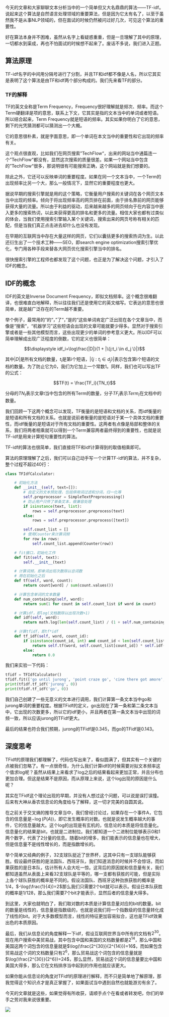 今天的文章和大家聊聊文本分析当中的一个简单但又大名鼎鼎的算法——TF-idf。说起来这个算法是自然语言处理领域的重要算法，但是因为它太有名了，以至于虽然我不是从事NLP领域的，但在面试的时候仍然被问过好几次，可见这个算法的重要性。

好在算法本身并不困难，虽然从名字上看疑惑重重，但是一旦理解了其中的原理，一切都水到渠成，再也不怕面试的时候想不起来了。废话不多说，我们进入正题。

## 算法原理

TF-idf名字的中间用分隔号进行了分割，并且TF和idf都不像是人名，所以它其实是表明了这个算法是由TF和idf两个部分构成的。我们先来看TF的部分。

### TF的解释

TF的英文全称是Term Frequency，Frequency很好理解就是频次、频率。而这个Term硬翻译是项的意思，联系上下文，它其实是指的文本当中的单词或者短语。所以结合起来，Term Frequency就是短语的频率。其实如果你明白了它的意思，剩下的光凭猜测都可以猜测出一个大概。

它的意思很朴素，就是字面意思，即一个单词在本文当中的重要性和它出现的频率有关。

这个观点很直观，比如我们在网页搜索”TechFlow“，出来的网站当中通篇连一个”TechFlow“都没有，显然这次搜索的质量很差。如果一个网站当中包含的”TechFlow“很多，那说明很有可能搜索正确，这个网站就是我们想要的。

除此之外，它还可以反映单词的重要程度。如果在同一个文本当中，一个Term的出现频率比另一个大，那么一般情况下，显然它的重要程度也更大。

据说早期的搜索引擎就是用的这个策略，它衡量用户搜索的关键词在各个网页文本当中出现的频率。倾向于将出现频率高的网页排在前面，由于排名靠前的网页能够获得大量的流量。所以由于利益的驱动，后来越来越多的网页倾向于在内容当中嵌入更多的搜索热词，以此来获得更高的排名和更多的流量。相信大家也都有过类似的体会，当我们使用搜索引擎输入某个关键词，搜索出来的网页号称有相关的匹配，但是当我们真正点击进去却什么也没有发现。

在早期的互联网当中存在大量这样的网页，它们以囊括更多的搜索热词为生。以此还衍生出了一个技术工种——SEO，即search engine optimization搜索引擎优化，专门用各种手段来替各大网页优化搜索引擎当中的排名。

很快搜索引擎的工程师也都发现了这个问题，也正是为了解决这个问题，才引入了IDF的概念。

## IDF的概念

IDF的英文是Inverse Document Frequency，即拟文档频率。这个概念很难翻译，也很难直白地解释，所以往往我们还是使用它的英文缩写。它表达的意思也很简单，就是越广泛存在的Term越不重要。

举个例子，最常用的”的“，”了“，”是的“这些单词肯定广泛出现在各个文章当中，而像是“搜索”，“机器学习”这些短语会出现的文章可能就要少得多。显然对于搜索引擎或者是一些其他模型而言，这些出现更少的单词的参考意义更大。所以IDF可以简单理解成出现广泛程度的倒数，它的定义也很简单：

$$\displaystyle idf_i=\log\frac{|D|}{1 + |\{j:t_i \in d_j \}|}$$

其中$|D|$是所有文档的数量，$t_i$是第i个短语，$|\{j:t_i \in d_j \}|$表示包含第i个短语的文档的数量。为了防止它为0，我们为它加上一个常数1。同样，我们也可以写出TF的公式：

$$TF(t) = \frac{TF_i}{TN_t}$$

分母的$TN_t$表示文章t当中包含的所有Term的数量，分子$TF_i$表示$Term_i$在文档中的数量。

我们回顾一下这两个概念可以发现，TF衡量的是短语和文档的关系，而idf衡量的是短语和所有文档的关系。也就是说前者衡量的是短语对于某一个具体文档的重要性，而idf衡量的是短语对于所有文档的重要性。这两者有点像是局部和整体的关系，我们将两者相乘就可以得到一个Term兼容两者最终得到的重要性，也就是说TF-idf是用来计算短句重要性的算法。


TF-idf的算法也很简单，我们直接将TF和idf计算得到的取值相乘即可。

算法的原理理解了之后，我们可以自己动手写一个计算TF-idf的算法，并不复杂，整个过程不超过40行：

```python
class TFIdfCalculator:

    # 初始化方法
    def __init__(self, text=[]):
        # 自定义的文本预处理，包括停用词过滤和分词，归一化等
        self.preprocessor = SimpleTextPreprocessing()
        # 防止用户只传了单条文本，做兼容处理
        if isinstance(text, list):
            rows = self.preprocessor.preprocess(text)
        else:
            rows = self.preprocessor.preprocess([text])

        self.count_list = []
        # 使用Counter来计算词频
        for row in rows:
            self.count_list.append(Counter(row))

    # fit接口，初始化工作
    def fit(self, text):
        self.__init__(text)

    # 计算词频，即单词出现次数除以总词数
    # 用在初始化之后
    def tf(self, word, count):
        return count[word] / sum(count.values())

    # 计算包含单词的文本数量
    def num_containing(self, word):
        return sum(1 for count in self.count_list if word in count)

    # 计算idf，即log(文档数除以出现次数+1)
    def idf(self, word):
        return math.log(len(self.count_list) / (1 + self.num_containing(word)))

    # 计算tfidf，即tf*idf
    def tf_idf(self, word, count_id):
        if isinstance(count_id, int) and count_id < len(self.count_list):
            return self.tf(word, self.count_list[count_id]) * self.idf(word)
        else:
            return 0.0
```

我们来实验一下代码：

```python
tfidf = TFIdfCalculator()
tfidf.fit(['go until jurong', 'point craze go', 'cine there got amore', 'cine point until'])
print(tfidf.tf_idf('jurong', 0))
print(tfidf.tf_idf('go', 0))
```

我们自己创建了一些无意义的文本进行调用，我们计算第一条文本当中go和jurong单词的重要程度。根据TFidf的定义，go出现在了第一条和第二条文本当中，它出现的次数更多，所以它的idf更小，并且两者在第一条文本当中出现的词频一致，所以应该jurong的TFidf更大。

最后的结果也符合我们预期，jurong的TFidf是0.345，而go的TFidf是0.143。

## 深度思考

TFidf的原理我们都理解了，代码也写出来了，看似圆满了，但其实有一个关键的点被我们忽略了。有一点很奇怪，为什么我们计算idf的时候需要对拟文本频率这个值求log呢？虽然从结果上来看求了log之后的结果看起来更加正常，并且分布也更加合理。但这是结果不是原因，而从原理上来说，这个log出现的原因是什么呢？

其实在TFidf这个理论出现的早期，并没有人想过这个问题，可以说是误打误撞。后来有大神从香农信息论的角度给与了解释，这一切才完美的自圆其说。

在之前关于交叉熵的推导文章当中，我们曾经讨论过，如果存在一个事件A，它包含的信息量是$-\log(P(A))$，即它发生概率的对数。也就是说发生概率越大的事件，它的信息量越大。这个log的出现是有玄机的，信息论的本质是将信息量化。信息量化的结果是bit，也就是二进制位。我们都知道一个二进制位能够表示0和1两个数字，代表了2分量的信息。随着bit的增多，我们能表示的信息量也在增大，但是信息量不是线性增长的，而是指数增长的。

举个简单又经典的例子，32支球队挺近了世界杯，这其中只有一支球队能够获胜。假设最终获胜的是法国队、西班牙队，我们知道消息的时候并不会惊讶。而如果获胜的是日本队，估计所有人会大吃一惊。这背后的原因就和信息量有关，我们都知道虽然从表面上来看32支球队是平等的，哪一支都有获胜的可能，但是实际上各个球队获胜的概率是不同的。假设法国队、西班牙这种劲旅获胜的概率是1/4，$-\log(\frac{1}{4})=2$那么我们只需要2个bit就可以表示。假设日本队获胜的概率是1/128，那么我们需要7个bit才能表示，显然后者的信息量大得多。

到这里，大家也就明白了，我们取对数的本质是计算信息量对应的bit的数量。bit的数量是线性的，信息量是指数级的，也就是说我们将一个指数级的信息量转化成了线性的bit。对于大多数模型而言，线性的特征更加容易拟合，这也是TFidf效果出色的本质原因。

最后，我们从信息论的角度解释一下idf，假设互联网世界当中所有的文档有$2^{30}$。现在用户搜索中美贸易战，其中包含中国和美国的文档数量都是$2^{14}$，那么中国和美国这两个词包含的信息量就是$\log(\frac{2^{30}}{2^{14}})=16$，而如果包含贸易战这个词的文档数量只有$2^6$，那么贸易战这个词包含的信息量就是$\log(\frac{2^{30}}{2^6})=24$，那么显然，贸易战这个词的信息量要比中国和美国大得多，那么它在文档排序当中起到的作用也就应该更大。

如果你能从信息论的角度对TFidf的原理进行解释，而不只是简单地了解原理，那我觉得这个知识点才是真正掌握了，如果面试当中遇到自然也就能游刃有余了。

今天的文章就是这些，如果觉得有所收获，请顺手点个在看或者转发吧，你们的举手之劳对我来说很重要。

![](https://tva1.sinaimg.cn/large/007S8ZIlgy1gf3ak9b69aj3076076dgg.jpg)